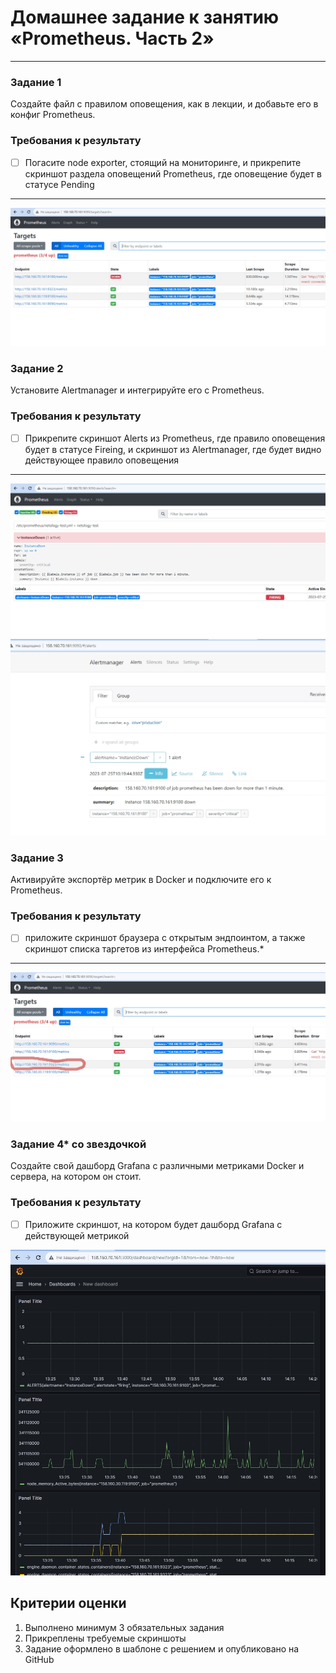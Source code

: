 # Домашнее задание к занятию «Prometheus. Часть 2»
---

### Задание 1
Создайте файл с правилом оповещения, как в лекции, и добавьте его в конфиг Prometheus.

### Требования к результату
- [ ] Погасите node exporter, стоящий на мониторинге, и прикрепите скриншот раздела оповещений Prometheus, где оповещение будет в статусе Pending

---
![Задание 1](https://github.com/AgvidoDev/smon-homeworks/blob/main/05-01.jpg)



### Задание 2
Установите Alertmanager и интегрируйте его с Prometheus.

### Требования к результату
- [ ] Прикрепите скриншот Alerts из Prometheus, где правило оповещения будет в статусе Fireing, и скриншот из Alertmanager, где будет видно действующее правило оповещения

---
![Задание 2-1](https://github.com/AgvidoDev/smon-homeworks/blob/main/05-02-01.jpg)
![Задание 2-2](https://github.com/AgvidoDev/smon-homeworks/blob/main/05-02-02.jpg)

### Задание 3

Активируйте экспортёр метрик в Docker и подключите его к Prometheus.

### Требования к результату
- [ ] приложите скриншот браузера с открытым эндпоинтом, а также скриншот списка таргетов из интерфейса Prometheus.*

---

![Задание 3](https://github.com/AgvidoDev/smon-homeworks/blob/main/05-03.jpg)

### Задание 4* со звездочкой 

Создайте свой дашборд Grafana с различными метриками Docker и сервера, на котором он стоит.

### Требования к результату
- [ ] Приложите скриншот, на котором будет дашборд Grafana с действующей метрикой

![Задание 4](https://github.com/AgvidoDev/smon-homeworks/blob/main/05-04.jpg)

## Критерии оценки
1. Выполнено минимум 3 обязательных задания
2. Прикреплены требуемые скриншоты
3. Задание оформлено в шаблоне с решением и опубликовано на GitHub

